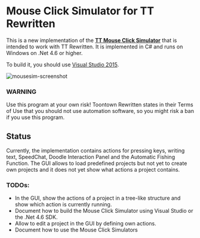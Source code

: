 # Mouse Click Simulator for TT Rewritten

This is a new implementation of the [**TT Mouse Click Simulator**](http://old.preisser-it.de/tt-mausklick/) that is intended to work with TT Rewritten. It is implemented in C# and runs on Windows on .Net 4.6 or higher.

To build it, you should use [Visual Studio 2015](https://www.visualstudio.com/).

![mousesim-screenshot](https://cloud.githubusercontent.com/assets/15179430/10711743/3f540cec-7a85-11e5-9909-23a7998c5687.png)

### WARNING
Use this program at your own risk!
Toontown Rewritten states in their Terms of Use that you should not use automation software, so you might risk a ban if you use this program.

## Status

Currently, the implementation contains actions for pressing keys, writing text, SpeedChat, Doodle Interaction Panel and the Automatic Fishing Function.
The GUI allows to load predefined projects but not yet to create own projects and it does not yet show what actions a project contains.

### TODOs:
- In the GUI, show the actions of a project in a tree-like structure and show which action is currently running.
- Document how to build the Mouse Click Simulator using Visual Studio or the .Net 4.6 SDK.
- Allow to edit a project in the GUI by defining own actions.
- Document how to use the Mouse Click Simulators
